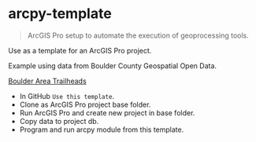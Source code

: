 # arcpy-template
> ArcGIS Pro setup to automate the execution of geoprocessing tools.

Use as a template for an ArcGIS Pro project.

Example using data from Boulder County Geospatial Open Data.

[Boulder Area Trailheads](https://opendata-bouldercounty.hub.arcgis.com/datasets/boulder-area-trailheads?geometry=-136.557%2C6.748%2C30.699%2C35.099)

* In GitHub `Use this template`.
* Clone as ArcGIS Pro project base folder.
* Run ArcGIS Pro and create new project in base folder.
* Copy data to project db.
* Program and run arcpy module from this template.